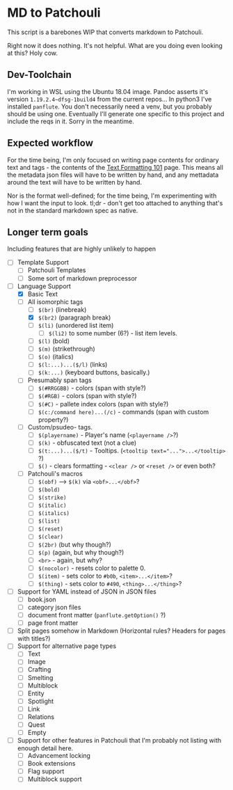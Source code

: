 MD to Patchouli
===============

This script is a barebones WIP that converts markdown to Patchouli.

Right now it does nothing. It's not helpful. What are you doing even looking at this? Holy cow.

Dev-Toolchain
-------------
I'm working in WSL using the Ubuntu 18.04 image. Pandoc asserts it's version `1.19.2.4~dfsg-1build4` from the current repos... In python3 I've installed `panflute`. You don't necessarily need a venv, but you probably should be using one. Eventually I'll generate one specific to this project and include the reqs in it. Sorry in the meantime.

Expected workflow
-----------------
For the time being, I'm only focused on writing page contents for ordinary text and tags - the contents of the [Text Formatting 101](https://github.com/Vazkii/Patchouli/wiki/Text-Formatting-101) page. This means all the metadata json files will have to be written by hand, and any mettadata around the text will have to be written by hand.

Nor is the format well-defined; for the time being, I'm experimenting with how I want the input to look. tl;dr - don't get too attached to anything that's not in the standard markdown spec as native.

Longer term goals
-----------------
Including features that are highly unlikely to happen

* [ ] Template Support
  * [ ] Patchouli Templates
  * [ ] Some sort of markdown preprocessor
* [ ] Language Support
  * [X] Basic Text
  * [ ] All isomorphic tags
    * [ ] `$(br)` (linebreak)
    * [X] `$(br2)` (paragraph break)
    * [ ] `$(li)` (unordered list item)
      * [ ] `$(li2)` to some number (6?) - list item levels.
    * [ ] `$(l)`  (bold)
    * [ ] `$(m)` (strikethrough)
    * [ ] `$(o)` (italics)
    * [ ] `$(l:...)...($/l)` (links)
    * [ ] `$(k:...)` (keyboard buttons, basically.)
  * [ ] Presumably span tags
    * [ ] `$(#RRGGBB)` - colors (span with style?)
    * [ ] `$(#RGB)`    - colors (span with style?)
    * [ ] `$(#C)`      - pallete index colors (span with style?)
	* [ ] `$(c:/command here)...(/c)` - commands (span with custom property?)
  * [ ] Custom/psudeo- tags.
    * [ ] `$(playername)` - Player's name (`<playername />`?)
    * [ ] `$(k)` - obfuscated text (not a clue)
    * [ ] `$(t:...)...($/t)` - Tooltips. (`<tooltip text="...">...</tooltip>` ?)
    * [ ] `$()` - clears formatting - `<clear />` or `<reset />` or even both?
  * [ ] Patchouli's macros
    * [ ] `$(obf)` --> `$(k)` via `<obf>...</obf>`?
    * [ ] `$(bold)`
    * [ ] `$(strike)`
    * [ ] `$(italic)`
    * [ ] `$(italics)`
    * [ ] `$(list)`
    * [ ] `$(reset)`
    * [ ] `$(clear)`
    * [ ] `$(2br)` (but why though?)
    * [ ] `$(p)` (again, but why though?)
    * [ ] `<br>` - again, but why?
    * [ ] `$(nocolor)` - resets color to palette 0.
    * [ ] `$(item)` - sets color to `#b0b`, `<item>...</item>`?
    * [ ] `$(thing)` - sets color to `#490`, `<thing>...</thing>`?
* [ ] Support for YAML instead of JSON in JSON files
  * [ ] book.json
  * [ ] category json files
  * [ ] document front matter (`panflute.getOption()` ?)
  * [ ] page front matter
* [ ] Split pages somehow in Markdown (Horizontal rules? Headers for pages with titles?)
* [ ] Support for alternative page types
  * [ ] Text
  * [ ] Image
  * [ ] Crafting
  * [ ] Smelting
  * [ ] Multiblock
  * [ ] Entity
  * [ ] Spotlight
  * [ ] Link
  * [ ] Relations
  * [ ] Quest
  * [ ] Empty
* [ ] Support for other features in Patchouli that I'm probably not listing with enough detail here.
  * [ ] Advancement locking
  * [ ] Book extensions
  * [ ] Flag support
  * [ ] Multiblock support